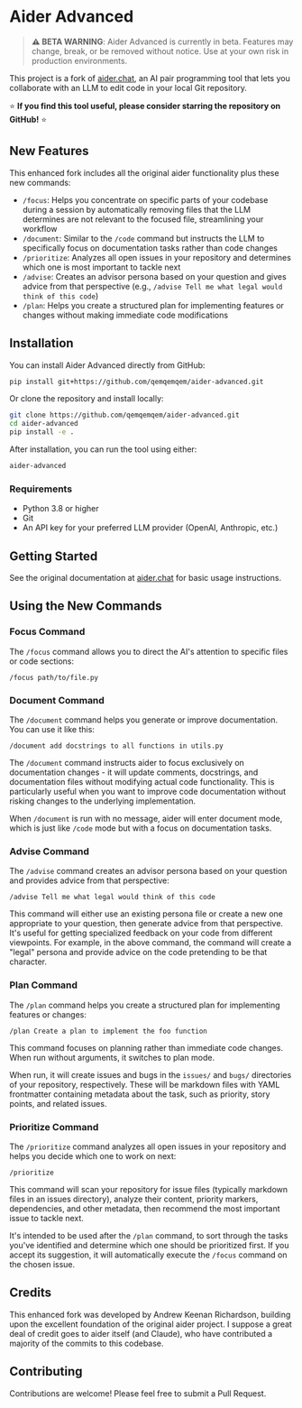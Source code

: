 # Aider Advanced

> **⚠️ BETA WARNING**: Aider Advanced is currently in beta. Features may change, break, or be removed without notice. Use at your own risk in production environments.

This project is a fork of [aider.chat](https://aider.chat/), an AI pair programming tool that lets you collaborate with an LLM to edit code in your local Git repository.

⭐ **If you find this tool useful, please consider starring the repository on GitHub!** ⭐

## New Features

This enhanced fork includes all the original aider functionality plus these new commands:

- `/focus`: Helps you concentrate on specific parts of your codebase during a session by automatically removing files that the LLM determines are not relevant to the focused file, streamlining your workflow
- `/document`: Similar to the `/code` command but instructs the LLM to specifically focus on documentation tasks rather than code changes
- `/prioritize`: Analyzes all open issues in your repository and determines which one is most important to tackle next
- `/advise`: Creates an advisor persona based on your question and gives advice from that perspective (e.g., `/advise Tell me what legal would think of this code`)
- `/plan`: Helps you create a structured plan for implementing features or changes without making immediate code modifications

## Installation

You can install Aider Advanced directly from GitHub:

```bash
pip install git+https://github.com/qemqemqem/aider-advanced.git
```

Or clone the repository and install locally:

```bash
git clone https://github.com/qemqemqem/aider-advanced.git
cd aider-advanced
pip install -e .
```

After installation, you can run the tool using either:

```bash
aider-advanced
```

### Requirements

- Python 3.8 or higher
- Git
- An API key for your preferred LLM provider (OpenAI, Anthropic, etc.)

## Getting Started

See the original documentation at [aider.chat](https://aider.chat/) for basic usage instructions.

## Using the New Commands

### Focus Command

The `/focus` command allows you to direct the AI's attention to specific files or code sections:

```
/focus path/to/file.py
```

### Document Command

The `/document` command helps you generate or improve documentation. You can use it like this:

```
/document add docstrings to all functions in utils.py
```

The `/document` command instructs aider to focus exclusively on documentation changes - it will update comments, docstrings, and documentation files without modifying actual code functionality. This is particularly useful when you want to improve code documentation without risking changes to the underlying implementation.

When `/document` is run with no message, aider will enter document mode, which is just like `/code` mode but with a focus on documentation tasks.

### Advise Command

The `/advise` command creates an advisor persona based on your question and provides advice from that perspective:

```
/advise Tell me what legal would think of this code
```

This command will either use an existing persona file or create a new one appropriate to your question, then generate advice from that perspective. It's useful for getting specialized feedback on your code from different viewpoints. For example, in the above command, the command will create a "legal" persona and provide advice on the code pretending to be that character. 

### Plan Command

The `/plan` command helps you create a structured plan for implementing features or changes:

```
/plan Create a plan to implement the foo function
```

This command focuses on planning rather than immediate code changes. When run without arguments, it switches to plan mode.

When run, it will create issues and bugs in the `issues/` and `bugs/` directories of your repository, respectively. These will be markdown files with YAML frontmatter containing metadata about the task, such as priority, story points, and related issues.

### Prioritize Command

The `/prioritize` command analyzes all open issues in your repository and helps you decide which one to work on next:

```
/prioritize
```

This command will scan your repository for issue files (typically markdown files in an issues directory), analyze their content, priority markers, dependencies, and other metadata, then recommend the most important issue to tackle next.

It's intended to be used after the `/plan` command, to sort through the tasks you've identified and determine which one should be prioritized first. If you accept its suggestion, it will automatically execute the `/focus` command on the chosen issue.

## Credits

This enhanced fork was developed by Andrew Keenan Richardson, building upon the excellent foundation of the original aider project. I suppose a great deal of credit goes to aider itself (and Claude), who have contributed a majority of the commits to this codebase. 

## Contributing

Contributions are welcome! Please feel free to submit a Pull Request.
